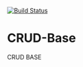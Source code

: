 [![Build Status](https://travis-ci.org/FelippeAlacoque/CRUD-Base.svg?branch=master)](https://travis-ci.org/FelippeAlacoque/CRUD-Base)
# CRUD-Base
CRUD BASE
